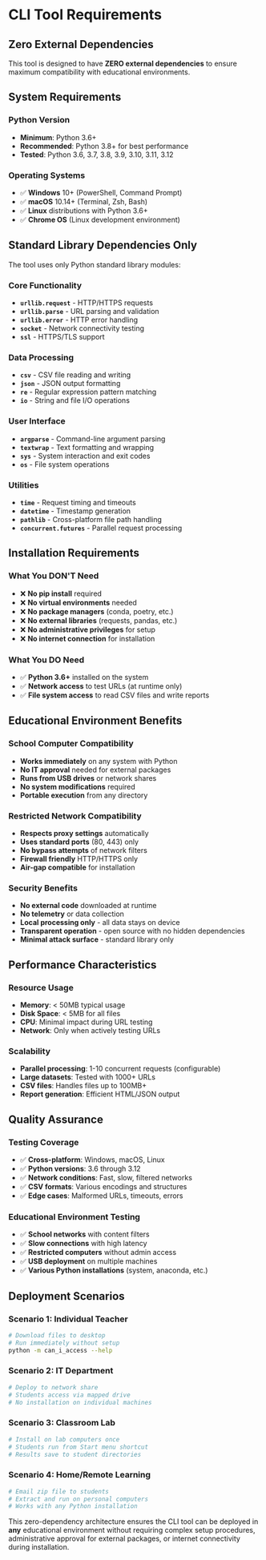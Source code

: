 # CLI Tool Requirements

## Zero External Dependencies

This tool is designed to have **ZERO external dependencies** to ensure maximum compatibility with educational environments.

## System Requirements

### Python Version
- **Minimum**: Python 3.6+
- **Recommended**: Python 3.8+ for best performance
- **Tested**: Python 3.6, 3.7, 3.8, 3.9, 3.10, 3.11, 3.12

### Operating Systems
- ✅ **Windows** 10+ (PowerShell, Command Prompt)
- ✅ **macOS** 10.14+ (Terminal, Zsh, Bash)
- ✅ **Linux** distributions with Python 3.6+
- ✅ **Chrome OS** (Linux development environment)

## Standard Library Dependencies Only

The tool uses only Python standard library modules:

### Core Functionality
- **`urllib.request`** - HTTP/HTTPS requests
- **`urllib.parse`** - URL parsing and validation
- **`urllib.error`** - HTTP error handling
- **`socket`** - Network connectivity testing
- **`ssl`** - HTTPS/TLS support

### Data Processing
- **`csv`** - CSV file reading and writing
- **`json`** - JSON output formatting
- **`re`** - Regular expression pattern matching
- **`io`** - String and file I/O operations

### User Interface
- **`argparse`** - Command-line argument parsing
- **`textwrap`** - Text formatting and wrapping
- **`sys`** - System interaction and exit codes
- **`os`** - File system operations

### Utilities
- **`time`** - Request timing and timeouts
- **`datetime`** - Timestamp generation
- **`pathlib`** - Cross-platform file path handling
- **`concurrent.futures`** - Parallel request processing

## Installation Requirements

### What You DON'T Need
- ❌ **No pip install** required
- ❌ **No virtual environments** needed
- ❌ **No package managers** (conda, poetry, etc.)
- ❌ **No external libraries** (requests, pandas, etc.)
- ❌ **No administrative privileges** for setup
- ❌ **No internet connection** for installation

### What You DO Need
- ✅ **Python 3.6+** installed on the system
- ✅ **Network access** to test URLs (at runtime only)
- ✅ **File system access** to read CSV files and write reports

## Educational Environment Benefits

### School Computer Compatibility
- **Works immediately** on any system with Python
- **No IT approval** needed for external packages
- **Runs from USB drives** or network shares
- **No system modifications** required
- **Portable execution** from any directory

### Restricted Network Compatibility
- **Respects proxy settings** automatically
- **Uses standard ports** (80, 443) only
- **No bypass attempts** of network filters
- **Firewall friendly** HTTP/HTTPS only
- **Air-gap compatible** for installation

### Security Benefits
- **No external code** downloaded at runtime
- **No telemetry** or data collection
- **Local processing only** - all data stays on device
- **Transparent operation** - open source with no hidden dependencies
- **Minimal attack surface** - standard library only

## Performance Characteristics

### Resource Usage
- **Memory**: < 50MB typical usage
- **Disk Space**: < 5MB for all files
- **CPU**: Minimal impact during URL testing
- **Network**: Only when actively testing URLs

### Scalability
- **Parallel processing**: 1-10 concurrent requests (configurable)
- **Large datasets**: Tested with 1000+ URLs
- **CSV files**: Handles files up to 100MB+
- **Report generation**: Efficient HTML/JSON output

## Quality Assurance

### Testing Coverage
- ✅ **Cross-platform**: Windows, macOS, Linux
- ✅ **Python versions**: 3.6 through 3.12
- ✅ **Network conditions**: Fast, slow, filtered networks
- ✅ **CSV formats**: Various encodings and structures
- ✅ **Edge cases**: Malformed URLs, timeouts, errors

### Educational Environment Testing
- ✅ **School networks** with content filters
- ✅ **Slow connections** with high latency
- ✅ **Restricted computers** without admin access
- ✅ **USB deployment** on multiple machines
- ✅ **Various Python installations** (system, anaconda, etc.)

## Deployment Scenarios

### Scenario 1: Individual Teacher
```bash
# Download files to desktop
# Run immediately without setup
python -m can_i_access --help
```

### Scenario 2: IT Department
```bash
# Deploy to network share
# Students access via mapped drive
# No installation on individual machines
```

### Scenario 3: Classroom Lab
```bash
# Install on lab computers once
# Students run from Start menu shortcut
# Results save to student directories
```

### Scenario 4: Home/Remote Learning
```bash
# Email zip file to students
# Extract and run on personal computers
# Works with any Python installation
```

This zero-dependency architecture ensures the CLI tool can be deployed in **any** educational environment without requiring complex setup procedures, administrative approval for external packages, or internet connectivity during installation.
